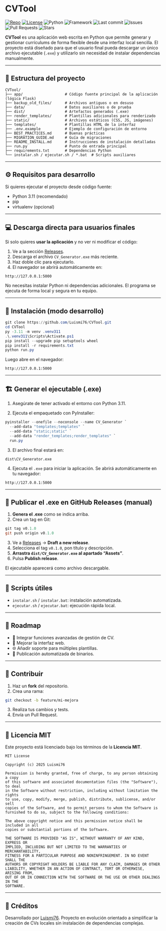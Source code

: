 # CVTool

<p align="left">
  <a href="https://github.com/Luismi76/CVTool"><img alt="Repo" src="https://img.shields.io/badge/GitHub-CVTool-181717?logo=github"></a>
  <a href="https://github.com/Luismi76/CVTool/blob/main/LICENSE"><img alt="License" src="https://img.shields.io/badge/License-MIT-green.svg"></a>
  <img alt="Python" src="https://img.shields.io/badge/Python-3.11-blue.svg">
  <img alt="Framework" src="https://img.shields.io/badge/Framework-Flask-orange.svg">
  <img alt="Last commit" src="https://img.shields.io/github/last-commit/Luismi76/CVTool.svg">
  <img alt="Issues" src="https://img.shields.io/github/issues/Luismi76/CVTool.svg">
  <img alt="Pull Requests" src="https://img.shields.io/github/issues-pr/Luismi76/CVTool.svg">
  <img alt="Stars" src="https://img.shields.io/github/stars/Luismi76/CVTool.svg?style=social">
</p>

**CVTool** es una aplicación web escrita en Python que permite generar y gestionar currículums de forma flexible desde una interfaz local sencilla.
El proyecto está diseñado para que el usuario final pueda descargar un único archivo ejecutable (`.exe`) y utilizarlo sin necesidad de instalar dependencias manualmente.

---

## 📁 Estructura del proyecto

```
CVTool/
├── app/                   # Código fuente principal de la aplicación (lógica Flask)
├── backup_old_files/      # Archivos antiguos o en desuso
├── data/                  # Datos auxiliares o de prueba
├── dist/                  # Artefactos generados (.exe)
├── render_templates/      # Plantillas adicionales para renderizado
├── static/                # Archivos estáticos (CSS, JS, imágenes)
├── templates/             # Plantillas HTML de la interfaz
├── .env.example           # Ejemplo de configuración de entorno
├── BEST_PRACTICES.md      # Buenas prácticas
├── MIGRATION_GUIDE.md     # Guía de migraciones
├── README_INSTALL.md      # Instrucciones de instalación detalladas
├── run.py                 # Punto de entrada principal
├── requirements.txt       # Dependencias Python
└── instalar.sh / ejecutar.sh / *.bat  # Scripts auxiliares
```

---

## ⚙️ Requisitos para desarrollo

Si quieres ejecutar el proyecto desde código fuente:

* Python 3.11 (recomendado)
* pip
* virtualenv (opcional)

---

## 💻 Descarga directa para usuarios finales

Si solo quieres **usar la aplicación** y no ver ni modificar el código:

1. Ve a la sección [Releases](https://github.com/Luismi76/CVTool/releases).
2. Descarga el archivo `CV_Generator.exe` más reciente.
3. Haz doble clic para ejecutarlo.
4. El navegador se abrirá automáticamente en:

```
http://127.0.0.1:5000
```

No necesitas instalar Python ni dependencias adicionales. El programa se ejecuta de forma local y segura en tu equipo.

---

## 🧰 Instalación (modo desarrollo)

```powershell
git clone https://github.com/Luismi76/CVTool.git
cd CVTool
py -3.11 -m venv .venv311
.\.venv311\Scripts\Activate.ps1
pip install --upgrade pip setuptools wheel
pip install -r requirements.txt
python run.py
```

Luego abre en el navegador:

```
http://127.0.0.1:5000
```

---

## 🏗️ Generar el ejecutable (.exe)

1. Asegúrate de tener activado el entorno con Python 3.11.

2. Ejecuta el empaquetado con PyInstaller:

```powershell
pyinstaller --onefile --noconsole --name CV_Generator `
  --add-data "templates;templates" `
  --add-data "static;static" `
  --add-data "render_templates;render_templates" `
  run.py
```

3. El archivo final estará en:

```
dist\CV_Generator.exe
```

4. Ejecuta el `.exe` para iniciar la aplicación. Se abrirá automáticamente en tu navegador:

```
http://127.0.0.1:5000
```

---

## 🚀 Publicar el .exe en GitHub Releases (manual)

1. **Genera el .exe** como se indica arriba.
2. Crea un tag en Git:

```powershell
git tag v0.1.0
git push origin v0.1.0
```

3. Ve a [Releases](https://github.com/Luismi76/CVTool/releases) → **Draft a new release**.
4. Selecciona el tag `v0.1.0`, pon título y descripción.
5. **Arrastra `dist/CV_Generator.exe` al apartado “Assets”**.
6. Pulsa **Publish release**.

El ejecutable aparecerá como archivo descargable.

---

## 📝 Scripts útiles

* `instalar.sh` / `instalar.bat`: instalación automatizada.
* `ejecutar.sh` / `ejecutar.bat`: ejecución rápida local.

---

## 🧭 Roadmap

* 📝 Integrar funciones avanzadas de gestión de CV.
* 🧰 Mejorar la interfaz web.
* 🌐 Añadir soporte para múltiples plantillas.
* 🚀 Publicación automatizada de binarios.

---

## 🤝 Contribuir

1. Haz un **fork** del repositorio.
2. Crea una rama:

```bash
git checkout -b feature/mi-mejora
```

3. Realiza tus cambios y tests.
4. Envía un Pull Request.

---

## 📄 Licencia MIT

Este proyecto está licenciado bajo los términos de la **Licencia MIT**.

```
MIT License

Copyright (c) 2025 Luismi76

Permission is hereby granted, free of charge, to any person obtaining a copy
of this software and associated documentation files (the "Software"), to deal
in the Software without restriction, including without limitation the rights
to use, copy, modify, merge, publish, distribute, sublicense, and/or sell
copies of the Software, and to permit persons to whom the Software is
furnished to do so, subject to the following conditions:

The above copyright notice and this permission notice shall be included in all
copies or substantial portions of the Software.

THE SOFTWARE IS PROVIDED "AS IS", WITHOUT WARRANTY OF ANY KIND, EXPRESS OR
IMPLIED, INCLUDING BUT NOT LIMITED TO THE WARRANTIES OF MERCHANTABILITY,
FITNESS FOR A PARTICULAR PURPOSE AND NONINFRINGEMENT. IN NO EVENT SHALL THE
AUTHORS OR COPYRIGHT HOLDERS BE LIABLE FOR ANY CLAIM, DAMAGES OR OTHER
LIABILITY, WHETHER IN AN ACTION OF CONTRACT, TORT OR OTHERWISE, ARISING FROM,
OUT OF OR IN CONNECTION WITH THE SOFTWARE OR THE USE OR OTHER DEALINGS IN THE
SOFTWARE.
```

---

## 📌 Créditos

Desarrollado por [Luismi76](https://github.com/Luismi76).
Proyecto en evolución orientado a simplificar la creación de CVs locales sin instalación de dependencias complejas.
